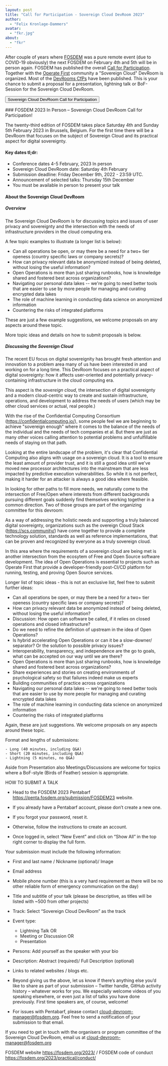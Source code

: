 ```yaml
---
layout: post
title: "Call for Participation - Sovereign Cloud DevRoom 2023"
author:
  - "Felix Kronlage-Dammers"
avatar:
  - "fkr.jpg"
about:
  - "fkr"
---
```


After couple of years where [FOSDEM](https://www.fosdem.org) was a pure remote event (due to COVID-19 obviously)
the next FOSDEM on February 4th and 5th will be in person again. FOSDEM has published the overall [Call for Participation](https://fosdem.org/2023/news/2022-11-13-call-for-presentations/).
Together with the [Operate First](https://www.operate-first.cloud/) community a "Sovereign Cloud" DevRoom is organized.
Most of the [DevRooms CfPs](https://fosdem.org/2023/news/2022-11-07-accepted-developer-rooms/) have been published.
This is your chance to submit a proposal for a presentation, lightning talk or BoF-Session for the Sovereign Cloud DevRoom.

<p>
  <button class="btn btn-primary" type="button" data-bs-toggle="collapse" data-bs-target="#collapseCfP" aria-expanded="false" aria-controls="collapseCfP">
   Sovereign Cloud DevRoom Call for Participation 
  </button>
</p>
<div class="collapse" id="collapseCfP">
  <div class="card card-body" markdown="1">
### FOSDEM 2023 In Person – Sovereign Cloud DevRoom Call for Participation!

The twenty-third edition of FOSDEM takes place Saturday 4th and Sunday 5th
February 2023 in Brussels, Belgium.
For the first time there will be a DevRoom that focuses on the subject of Sovereign Cloud
and its  practical aspect for digital sovereignty.

#### Key dates tl;dr:

   - Conference dates 4-5 February, 2023 In person
   - Sovereign Cloud DevRoom date: Saturday 4th February
   - Submission deadline: Friday December 9th, 2022 - 23:59 UTC.
   - Announcement of selected talks: Thursday 15th December
   - You must be available in person to present your talk

#### About the Sovereign Cloud DevRoom

##### Overview

The Sovereign Cloud DevRoom is for discussing topics and issues of user privacy and
sovereignty and the intersection with the needs of infrastructure providers in the cloud
computing era.

A few topic examples to illustrate (a longer list is below):

- Can all operations be open, or may there be a need for a two+ tier openess (country specific laws or company secrets)?
- How can privacy relevant data be anonymized instead of being deleted, without losing the useful information?
- Open Operations is more than just sharing runbooks, how is knowledge shared and fostered best across organizations?
- Navigating our personal data lakes -- we're going to need better tools that are easier to use by more people for managing and curating encrypted data lakes
- The role of machine learning in conducting data science on anonymized information
- Countering the risks of integrated platforms

These are just a few example suggestions, we welcome proposals on any aspects around these topic.

More topic ideas and details on how to submit proposals is below.

##### Discussing the Sovereign Cloud

The recent EU focus on digital sovereignity has brought fresh attention and innovation to a problem
area many of us have been interested in and working on for a long time. This DevRoom focuses on
a practical aspect of digital sovereignty:  how it affects user-oriented and
potentially privacy-containing infrastructure in the cloud computing era.

This aspect is the _sovereign cloud_, the intersection of digital sovereignty and a modern cloud-centric
way to create and sustain infrastructure, operations, and development to address the needs of
users (which may be other cloud services or actual, real people.)

With the rise of the Confidential Computing Consortium (https://confidentialcomputing.io/), some
people feel we  are beginning to achieve "sovereign enough" where it comes to the balance of the
needs of the individual and the needs of tech companies et al. But there are just as many other voices
calling attention to potential problems and unfulfillable needs of staying on that path.

Looking at the entire landscape of the problem, it's clear that Confidential Computing also aligns with
usage on a sovereign cloud. It is a tool to ensure the least amount of provider trust, and it is still a good
idea until we've moved new processor architectures into the mainstream that are less impacted by
predictive execution vulnerabilities. So while it is not perfect, making it harder for an attacker is always
a good idea where feasible.

In looking for other paths to fill more needs, we naturally come to the intersection of Free/Open where
interests from different backgrounds pursuing different goals suddenly find themselves working together
in a common direction. Two of those groups are part of the organizing committee for this devroom:

As a way of addressing the holistic needs and supporting a truly balanced digital sovereignty, organizations
such as the  overeign Cloud Stack (https://scs.community/) have come together to provide a complete 
technology solution, standards as well as reference implementations, that can be proven and recognized
by everyone as a truly sovereign cloud.

In this area where the requirements of a sovereign cloud are being met is another intersection from the
ecosytem of Free and Open Source software development. The idea of Open Operations is essential to
projects such as Operate First that provide a developer-friendly post-CI/CD platform for running, testing,
and proving Open Source services.

Longer list of topic ideas - this is not an exclusive list, feel free to submit further ideas:

- Can all operations be open, or may there be a need for a two+ tier openess (country specific laws or company secrets)?
- How can privacy relevant data be anonymized instead of being deleted, without losing the useful information?
- Discussion: How open can software be called, if it relies on closed operations and closed infrastructure?
- Do we need to refine the definition of upstream in the idea of Open Operations?
- Is hybrid accelerating Open Operations or can it be a slow-downer/ separator? Or the solution to possible privacy issues?
- Interoperability, transparency, and independence are the go to goals, what can be accepted on our way until we are there?
- Open Operations is more than just sharing runbooks, how is knowledge shared and fostered best across organizations?
- Share experiences and stories on creating environments of psychological safety so that failures indeed make us experts
- Building communities of practice across organizations
- Navigating our personal data lakes -- we're going to need better tools that are easier to use by more people for managing and curating encrypted data lakes
- The role of machine learning in conducting data science on anonymized information
- Countering the risks of integrated platforms


Again, these are just suggestions. We welcome proposals on any aspects around these topic.


Format and lengths of submissions:

    - Long (40 minutes, including Q&A)
    - Short (20 minutes, including Q&A)
    - Lightning (5 minutes, no Q&A)

Aside from Presentation also Meetings/Discussions are welcome for topics where a BoF-style (Birds of Feather) session
is appropriate.

HOW TO SUBMIT A TALK

   - Head to the FOSDEM 2023 Pentabarf
   <https://penta.fosdem.org/submission/FOSDEM23> website.


   - If you already have a Pentabarf account, please don’t create a new one.
   - If you forgot your password, reset it.
   - Otherwise, follow the instructions to create an account.
   - Once logged in, select “New Event” and click on “Show All” in the top right corner to display the full form.
   
   Your submission must include the following information:


   - First and last name / Nickname (optional)/ Image
   - Email address
   - Mobile phone number (this is a very hard requirement as there will be no other reliable form of emergency communication on the day)
   - Title and subtitle of your talk (please be descriptive, as titles will be listed with ~500 from other projects)
   - Track: Select “Sovereign Cloud DevRoom” as the track
   - Event type: 
       - Lightning Talk OR
       - Meeting or Discussion OR
       - Presentation
    
   - Persons: Add yourself as the speaker with your bio
   - Description: Abstract (required)/ Full Description (optional)
   - Links to related websites / blogs etc.
   - Beyond giving us the above, let us know if there’s anything else you’d like to share as part of your submission – Twitter handle, GitHub activity
   history – whatever works for you. We especially welcome videos of you speaking elsewhere, or even just a list of talks you have done previously.
   First time speakers are, of course, welcome!
   - For issues with Pentabarf, please contact
   cloud-devroom-manager@fosdem.org. Feel free to send a notification of
   your submission to that email.


If you need to get in touch with the organisers or program committee of the
Sovereign Cloud DevRoom, email us at cloud-devroom-manager@fosdem.org


FOSDEM website <https://fosdem.org/2023/> / FOSDEM code of conduct
<https://fosdem.org/2023/practical/conduct/>
  </div>
</div>
